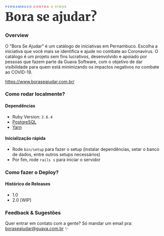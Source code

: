 

<p align="left">
  <img src="/app/assets/images/boraseajudar_logo.png" width="300" height="auto" alt="Bora se ajudar logo"/>
</p>

### Overview
O "Bora Se Ajudar" é um catálogo de iniciativas em Pernambuco. Escolha a iniciativa que você mais se identifica e ajude no combate ao Coronavírus. O catálogo é um projeto sem fins lucrativos, desenvolvido e apoiado por pessoas que fazem parte da Guava Software, com o objetivo de dar visibilidade para quem está minimizando os impactos negativos no combate ao COVID-19.

https://www.boraseajudar.com.br/

### Como rodar localmente?

#### Dependências
- Ruby Version: `2.6.4`
- [PostgreSQL](https://postgresapp.com)
- [Yarn](https://classic.yarnpkg.com/en/)

#### Inicialização rápida
* Rode `bin/setup` para fazer o setup (instalar dependências, setar o banco de dados, entre outros setups necessários)  
* Por fim, rode `rails s` para iniciar o servidor

### Como fazer o Deploy?

#### Histórico de Releases
- 1.0
- 2.0 [WIP]

### Feedback & Sugestões
Quer entrar em contato com a gente? Só mandar um email pra: boraseajudar@guava.com.br ✨
